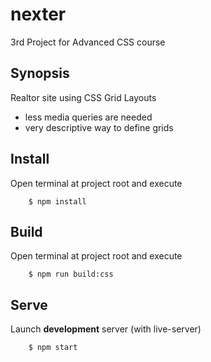 # nexter
3rd Project for Advanced CSS course

## Synopsis

Realtor site using CSS Grid Layouts
  - less media queries are needed
  - very descriptive way to define grids

## Install

Open terminal at project root and execute

        $ npm install

## Build

Open terminal at project root and execute

        $ npm run build:css

## Serve

Launch **development** server (with live-server)

        $ npm start

